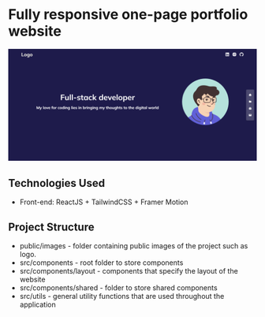 # Fully responsive one-page portfolio website
![Screenshot](https://github.com/AzizbekAvazov/reactjs-tailwind-portfolio-onepage/blob/main/screenshot.png)

## Technologies Used

- Front-end: ReactJS + TailwindCSS + Framer Motion

## Project Structure

* public/images - folder containing public images of the project such as logo.
* src/components - root folder to store components
* src/components/layout - components that specify the layout of the website
* src/components/shared - folder to store shared components
* src/utils - general utility functions that are used throughout the application
